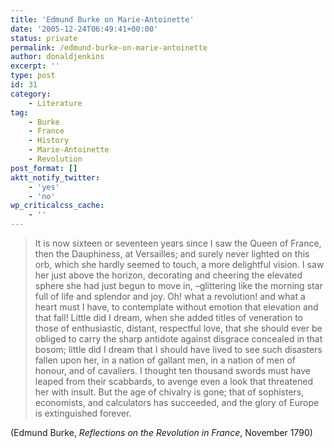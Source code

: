 ```yaml
---
title: 'Edmund Burke on Marie-Antoinette'
date: '2005-12-24T06:49:41+00:00'
status: private
permalink: /edmund-burke-on-marie-antoinette
author: donaldjenkins
excerpt: ''
type: post
id: 31
category:
    - Literature
tag:
    - Burke
    - France
    - History
    - Marie-Antoinette
    - Revolution
post_format: []
aktt_notify_twitter:
    - 'yes'
    - 'no'
wp_criticalcss_cache:
    - ''
---
```

> It is now sixteen or seventeen years since I saw the Queen of France, then the Dauphiness, at Versailles; and surely never lighted on this orb, which she hardly seemed to touch, a more delightful vision. I saw her just above the horizon, decorating and cheering the elevated sphere she had just begun to move in, –glittering like the morning star full of life and splendor and joy. Oh! what a revolution! and what a heart must I have, to contemplate without emotion that elevation and that fall! Little did I dream, when she added titles of veneration to those of enthusiastic, distant, respectful love, that she should ever be obliged to carry the sharp antidote against disgrace concealed in that bosom; little did I dream that I should have lived to see such disasters fallen upon her, in a nation of gallant men, in a nation of men of honour, and of cavaliers. I thought ten thousand swords must have leaped from their scabbards, to avenge even a look that threatened her with insult. But the age of chivalry is gone; that of sophisters, economists, and calculators has succeeded, and the glory of Europe is extinguished forever.

(Edmund Burke, *Reflections on the Revolution in France*, November 1790)